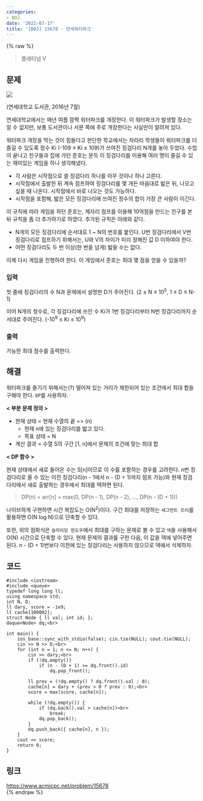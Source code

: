 ```yaml
---
categories:
- BOJ
date: '2022-07-17'
title: '[BOJ] 15678 - 연세워터파크'
---
```


{% raw %}
> 플래티넘 V<br>

## 문제
![](https://onlinejudgeimages.s3-ap-northeast-1.amazonaws.com/problem/15678/1.png)<br>

(연세대학교 도서관, 2016년 7월)

연세대학교에서는 매년 여름 깜짝 워터파크를 개장한다. 이 워터파크가 발생할 장소는 알 수 없지만, 보통 도서관이나 서문 쪽에 주로 개장한다는 사실만이 알려져 있다.

워터파크 개장을 막는 것이 힘들다고 판단한 학교에서는 차라리 학생들이 워터파크를 더 즐길 수 있도록 정수 Ki  (-109  ≤ Ki  ≤ 109)가 쓰여진 징검다리 N개를 놓아 두었다. 수업이 끝나고 친구들과 집에 가던 준호는 문득 이 징검다리를 이용해 여러 명이 즐길 수 있는 재미있는 게임을 하나 생각해냈다.

-   각 사람은 시작점으로 쓸 징검다리 하나를 아무 것이나 하나 고른다.
-   시작점에서 출발한 뒤 계속 점프하여 징검다리를 몇 개든 마음대로 밟은 뒤, 나오고 싶을 때 나온다. 시작점에서 바로 나오는 것도 가능하다.
-   시작점을 포함해, 밟은 모든 징검다리에 쓰여진 정수의 합이 가장 큰 사람이 이긴다.

이 규칙에 따라 게임을 하던 준호는, 제자리 점프를 이용해 10억점을 만드는 친구를 본 뒤 규칙을 좀 더 추가하기로 하였다. 추가된 규칙은 아래와 같다.

-   N개의 모든 징검다리에 순서대로 1 ~ N의 번호를 붙인다. U번 징검다리에서 V번 징검다리로 점프하기 위해서는, U와 V의 차이가 미리 정해진 값 D 이하여야 한다.
-   어떤 징검다리도 두 번 이상(한 번을 넘게) 밟을 수는 없다.

이제 다시 게임을 진행하려 한다. 이 게임에서 준호는 최대 몇 점을 얻을 수 있을까?

### 입력
첫 줄에 징검다리의 수 N과 문제에서 설명한 D가 주어진다. (2 ≤ N ≤ 10<sup>5</sup>, 1 ≤ D ≤ N-1)

이어 N개의 정수로, 각 징검다리에 쓰인 수 Ki가 1번 징검다리부터 N번 징검다리까지 순서대로 주어진다. (-10<sup>9</sup>  ≤ Ki  ≤ 10<sup>9</sup>)<br>

### 출력
가능한 최대 점수를 출력한다.

## 해결
워터파크를 즐기기 위해서는(?) 떨어져 있는 거리가 제한되어 있는 조건에서 최대 합을 구해야 한다. `DP`를 사용하자.

**< 부분 문제 정의 >**
- 현재 상태 = 현재 수열의 끝 => (n)<br>
	- 현재 n에 있는 징검다리를 밟고 있다.
	- 목표 상태 = N
- 계산 결과 = 수열 S의 구간 [1, n]에서 문제의 조건에 맞는 최대 합

**< DP 함수 >**

현재 상태에서 새로 들어온 수는 S[n]이므로 이 수를 포함하는 경우를 고려한다. n번 징검다리로 올 수 있는 이전 징검다리(n - 1에서 n - (D + 1)까지 점프 가능)와 현재 징검다리에서 새로 출발하는 경우에서 최대를 택하면 된다.

> DP(n) = arr[n] + max(0, DP(n - 1), DP(n - 2), ..., DP(n - (D + 1)))<br>

나이브하게 구현하면 시간 복잡도는 O(N<sup>2</sup>)이다. 구간 최대를 저장하는 `세그먼트 트리`를 활용하면 O(N log N)으로 단축할 수 있다.

또한, 위의 점화식은 `슬라이딩 윈도우`에서 최대를 구하는 문제로 볼 수 있고 `덱`을 사용해서 O(N) 시간으로 단축할 수 있다. 현재 문제의 결과를 구한 다음, 이 값을 덱에 넣어주면 된다. n - (D + 1)번보다 이전에 있는 징검다리는 사용하지 않으므로 덱에서 삭제하자.

## 코드
```
#include <iostream>
#include <queue>
typedef long long ll;
using namespace std;
int N, D;
ll dary, score = -1e9;
ll cache[100002];
struct Node { ll val; int id; };
deque<Node> dq;<br>

int main() {
	ios_base::sync_with_stdio(false); cin.tie(NULL); cout.tie(NULL);
	cin >> N >> D;<br>
	for (int n = 1; n <= N; n++) {
		cin >> dary;<br>
		if (!dq.empty())
			if (n - (D + 1) >= dq.front().id)
				dq.pop_front();

		ll prev = (!dq.empty() ? dq.front().val : 0);
		cache[n] = dary + (prev > 0 ? prev : 0);<br>
		score = max(score, cache[n]);

		while (!dq.empty()) {
			if (dq.back().val > cache[n])<br>
				break;
			dq.pop_back();
		}
		dq.push_back({ cache[n], n });
	}
	cout << score;
	return 0;
}
```

## 링크
https://www.acmicpc.net/problem/15678<br>
{% endraw %}